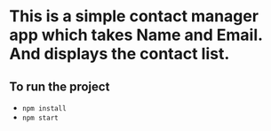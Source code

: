 # This is a simple contact manager app which takes Name and Email. And displays the contact list.

## To run the project
* `npm install`
 * `npm start`

